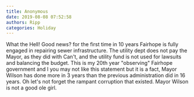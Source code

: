 ```yaml
---
title: Anonymous
date: 2019-08-08 07:52:58
authors: Ripp
categories: Holiday
---
```


 What the Hell! Good news? for the first time in 10 years Fairhope is fully engaged in repairing sewer infrastructure. The utility dept does not pay the Mayor, as they did with Can't, and the utility fund is not used for lawsuits and balancing the budget. This is my 20th year "observing" Fairhope government and I you may not like this statement but it is a fact, Mayor Wilson has done more in 3 years than the previous administration did in 16 years. Oh let's not forget the rampant corruption
that existed. Mayor Wilson is not a good ole girl.
